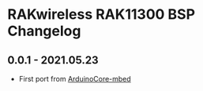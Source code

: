 
# RAKwireless RAK11300 BSP Changelog

## 0.0.1 - 2021.05.23

- First port from [ArduinoCore-mbed](https://github.com/arduino/ArduinoCore-mbed)    

